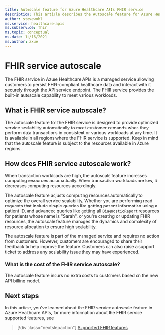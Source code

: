 ```yaml
---
title: Autoscale feature for Azure Healthcare APIs FHIR service
description: This article describes the Autoscale feature for Azure Healthcare APIs FHIR service.
author: stevewohl
ms.service: healthcare-apis
ms.subservice: fhir
ms.topic: conceptual
ms.date: 11/16/2021
ms.author: zxue
---
```


# FHIR service autoscale

The FHIR service in Azure Healthcare APIs is a managed service allowing customers to persist FHIR-compliant healthcare data and interact with it securely through the API service endpoint. The FHIR service provides the built-in autoscale capability to meet various workloads.  

## What is FHIR service autoscale?   

The autoscale feature for the FHIR service is designed to provide optimized service scalability automatically to meet customer demands when they perform data transactions in consistent or various workloads at any time. It is available in all regions where the FHIR service is supported. Keep in mind that the autoscale feature is subject to the resources available in Azure regions.   

## How does FHIR service autoscale work?  

When transaction workloads are high, the autoscale feature increases computing resources automatically. When transaction workloads are low, it decreases computing resources accordingly.  

The autoscale feature adjusts computing resources automatically to optimize the overall service scalability. Whether you are performing read requests that include simple queries like getting patient information using a patient ID, and advanced queries like getting all `DiagnosticReport` resources for patients whose name is "Sarah", or you're creating or updating FHIR resources, the autoscale feature manages the dynamics and complexity of resource allocation to ensure high scalability.

The autoscale feature is part of the managed service and requires no action from customers. However, customers are encouraged to share their feedback to help improve the feature. Customers can also raise a support ticket to address any scalability issue they may have experienced.  

### What is the cost of the FHIR service autoscale?  

The autoscale feature incurs no extra costs to customers based on the new API billing model.

## Next steps

In this article, you've learned about the FHIR service autoscale feature in Azure Healthcare APIs, for more information about the FHIR service supported features, see

>[!div class="nextstepaction"]
>[Supported FHIR features](fhir-features-supported.md)
